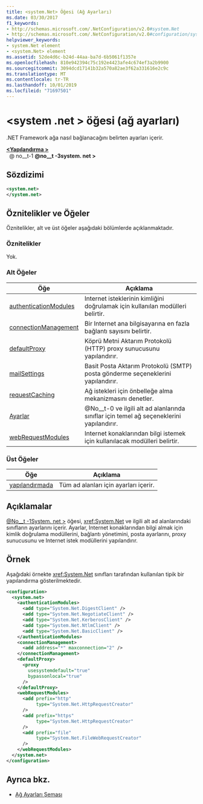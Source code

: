 ```yaml
---
title: <system.Net> Öğesi (Ağ Ayarları)
ms.date: 03/30/2017
f1_keywords:
- http://schemas.microsoft.com/.NetConfiguration/v2.0#system.Net
- http://schemas.microsoft.com/.NetConfiguration/v2.0#configuration/system.Net
helpviewer_keywords:
- system.Net element
- <system.Net> element
ms.assetid: 52de4d6c-b24d-44aa-ba7d-6b5061f1357e
ms.openlocfilehash: 810e942394c75c192e4423afe4c674ef3a2b9900
ms.sourcegitcommit: 3094dcd17141b32a570a82ae3f62a331616e2c9c
ms.translationtype: MT
ms.contentlocale: tr-TR
ms.lasthandoff: 10/01/2019
ms.locfileid: "71697501"
---
```

# <a name="systemnet-element-network-settings"></a>\<system .net > öğesi (ağ ayarları)
.NET Framework ağa nasıl bağlanacağını belirten ayarları içerir.  
  
[ **\<Yapılandırma >** ](../configuration-element.md)  
&nbsp; @ no__t-1 **@no__t -3system. net >**  
  
## <a name="syntax"></a>Sözdizimi  
  
```xml  
<system.net>   
</system.net>  
```  
  
## <a name="attributes-and-elements"></a>Öznitelikler ve Öğeler  
 Öznitelikler, alt ve üst öğeler aşağıdaki bölümlerde açıklanmaktadır.  
  
### <a name="attributes"></a>Öznitelikler  
 Yok.  
  
### <a name="child-elements"></a>Alt Öğeler  
  
|**Öğe**|**Açıklama**|  
|-----------------|---------------------|  
|[authenticationModules](authenticationmodules-element-network-settings.md)|Internet isteklerinin kimliğini doğrulamak için kullanılan modülleri belirtir.|  
|[connectionManagement](connectionmanagement-element-network-settings.md)|Bir Internet ana bilgisayarına en fazla bağlantı sayısını belirtir.|  
|[defaultProxy](defaultproxy-element-network-settings.md)|Köprü Metni Aktarım Protokolü (HTTP) proxy sunucusunu yapılandırır.|  
|[mailSettings](mailsettings-element-network-settings.md)|Basit Posta Aktarım Protokolü (SMTP) posta gönderme seçeneklerini yapılandırır.|  
|[requestCaching](requestcaching-element-network-settings.md)|Ağ istekleri için önbelleğe alma mekanizmasını denetler.|  
|[Ayarlar](settings-element-network-settings.md)|@No__t-0 ve ilgili alt ad alanlarında sınıflar için temel ağ seçeneklerini yapılandırır.|  
|[webRequestModules](webrequestmodules-element-network-settings.md)|Internet konaklarından bilgi istemek için kullanılacak modülleri belirtir.|  
  
### <a name="parent-elements"></a>Üst Öğeler  
  
|**Öğe**|**Açıklama**|  
|-----------------|---------------------|  
|[yapılandırmada](../configuration-element.md)|Tüm ad alanları için ayarları içerir.|  
  
## <a name="remarks"></a>Açıklamalar  
 [@No__t -1System. net >](system-net-element-network-settings.md) öğesi, <xref:System.Net> ve ilgili alt ad alanlarındaki sınıfların ayarlarını içerir. Ayarlar, Internet konaklarından bilgi almak için kimlik doğrulama modüllerini, bağlantı yönetimini, posta ayarlarını, proxy sunucusunu ve Internet istek modüllerini yapılandırır.  
  
## <a name="example"></a>Örnek  
 Aşağıdaki örnekte <xref:System.Net> sınıfları tarafından kullanılan tipik bir yapılandırma gösterilmektedir.  
  
```xml  
<configuration>  
  <system.net>  
    <authenticationModules>  
      <add type="System.Net.DigestClient" />  
      <add type="System.Net.NegotiateClient" />  
      <add type="System.Net.KerberosClient" />  
      <add type="System.Net.NtlmClient" />  
      <add type="System.Net.BasicClient" />  
    </authenticationModules>  
    <connectionManagement>  
      <add address="*" maxconnection="2" />  
    </connectionManagement>  
    <defaultProxy>  
      <proxy  
        usesystemdefault="true"  
        bypassonlocal="true"  
      />  
    </defaultProxy>  
    <webRequestModules>  
      <add prefix="http"  
           type="System.Net.HttpRequestCreator"  
      />  
      <add prefix="https"  
           type="System.Net.HttpRequestCreator"  
      />  
      <add prefix="file"  
           type="System.Net.FileWebRequestCreator"  
      />  
    </webRequestModules>  
  </system.net>  
</configuration>  
```  
  
## <a name="see-also"></a>Ayrıca bkz.

- [Ağ Ayarları Şeması](index.md)
